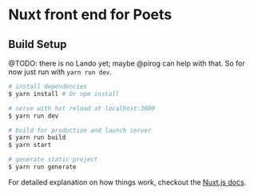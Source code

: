 Nuxt front end for Poets
========================

## Build Setup

@TODO: there is no Lando yet; maybe @pirog can help with that.
So for now just run with `yarn run dev`.

``` bash
# install dependencies
$ yarn install # Or npm install

# serve with hot reload at localhost:3000
$ yarn run dev

# build for production and launch server
$ yarn run build
$ yarn start

# generate static project
$ yarn run generate
```

For detailed explanation on how things work, checkout the [Nuxt.js docs](https://github.com/nuxt/nuxt.js).
